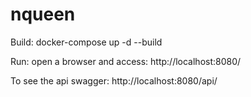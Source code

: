 # nqueen

Build:
 docker-compose up -d --build
 
Run:
open a browser and access: http://localhost:8080/

To see the api swagger: http://localhost:8080/api/
